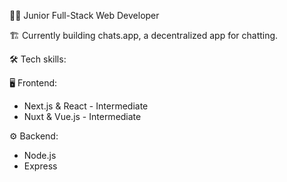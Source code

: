 👨‍💻 Junior Full-Stack Web Developer

🏗️ Currently building chats.app, a decentralized app for chatting.

🛠️ Tech skills:

🖥️ Frontend:
- Next.js & React - Intermediate
- Nuxt & Vue.js - Intermediate

⚙️ Backend:
- Node.js
- Express

